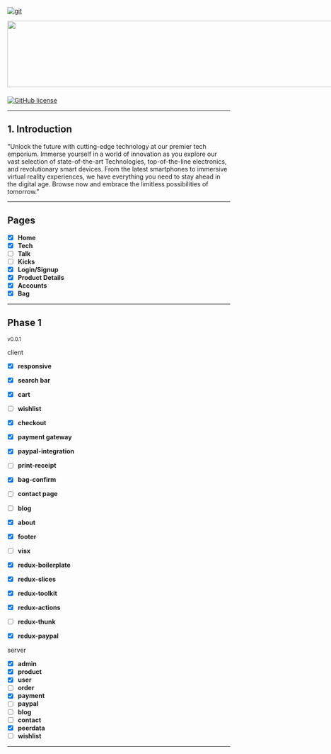 
[![git](https://img.shields.io/badge/--F05032?logo=git&logoColor=ffffff)](http://git-scm.com/)

<div align="center" style='display:inline-flex'>

<img src="https://i.ibb.co/pjGRsF0/Screenshot-2023-06-24-at-12-15-10-AM.png" width="800" height="150">
<br/>


<br/>

<div style='text-align:right'>
    <h1><b>TOLBY TECHNOLOGIES</b></h1>

![GitHub repo size](https://custom-icon-badges.demolab.com/badge/tolbytech-UNDER%20DEVELOPMENT-blue.svg?logo=tolby%20technologies&logoColor=white)
<br/>

</div>
</div>


<br/>

[![GitHub license](https://img.shields.io/github/license/Naereen/StrapDown.js.svg)](https://github.com/Naereen/StrapDown.js/blob/master/LICENSE)
<br/>
<hr>

## 1. Introduction


"Unlock the future with cutting-edge
    technology at our premier tech emporium. Immerse yourself in a world of
    innovation as you explore our vast selection of state-of-the-art Technologies,
    top-of-the-line electronics, and revolutionary smart devices. From the
    latest smartphones to immersive virtual reality experiences, we have
    everything you need to stay ahead in the digital age. Browse now and embrace
    the limitless possibilities of tomorrow."

<hr>

## Pages

- [x] **Home**
- [x] **Tech**
- [ ] **Talk**
- [ ] **Kicks**
- [x] **Login/Signup**
- [x] **Product Details**
- [x] **Accounts**
- [x] **Bag**

<hr>

## Phase 1

<sub>
v0.0.1
</sub>

<br/>

client
- [x] **responsive**
- [x] **search bar**
- [x] **cart**
- [ ] **wishlist**
- [x] **checkout**
- [x] **payment gateway**
- [x] **paypal-integration**
- [ ] **print-receipt**
- [x] **bag-confirm**
- [ ] **contact page**
- [ ] **blog**
- [x] **about**
- [x] **footer**
- [ ] **visx**


- [x] **redux-boilerplate**
- [x] **redux-slices**
- [x] **redux-toolkit**
- [x] **redux-actions**
- [ ] **redux-thunk**
- [x] **redux-paypal**

server
- [x] **admin**
- [x] **product**
- [x] **user**
- [ ] **order**
- [x] **payment**
- [ ] **paypal**
- [ ] **blog**
- [ ] **contact**
- [x] **peerdata**
- [ ] **wishlist**

<hr>